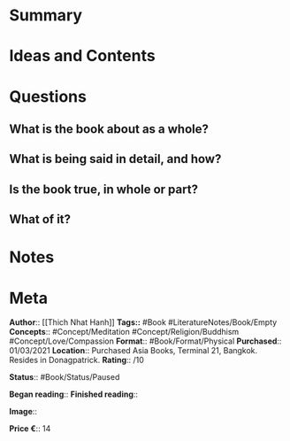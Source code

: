 # Summary

# Ideas and Contents

# Questions
## What is the book about as a whole?

## What is being said in detail, and how?

## Is the book true, in whole or part?

## What of it?

# Notes

# Meta
**Author**:: [[Thich Nhat Hanh]]
**Tags::** #Book #LiteratureNotes/Book/Empty 
**Concepts**:: #Concept/Meditation #Concept/Religion/Buddhism #Concept/Love/Compassion
**Format**:: #Book/Format/Physical 
**Purchased**:: 01/03/2021
**Location**:: Purchased Asia Books, Terminal 21, Bangkok. Resides in Donagpatrick.
**Rating**:: /10

**Status**:: #Book/Status/Paused 

**Began reading**:: 
**Finished reading**:: 

**Image**:: 

**Price €**:: 14
